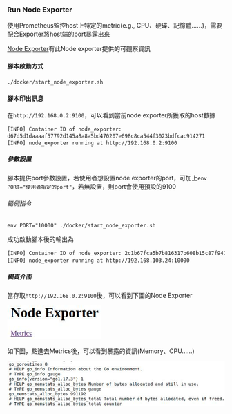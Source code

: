 ### Run Node Exporter

使用Prometheus監控host上特定的metric(e.g., CPU、硬碟、記憶體......)，需要配合Exporter將host端的port暴露出來

[Node Exporter](https://github.com/prometheus/node_exporter)有此Node exporter提供的可觀察資訊

#### 腳本啟動方式

```bash
./docker/start_node_exporter.sh
```

#### 腳本印出訊息

在`http://192.168.0.2:9100`，可以看到當前node exporter所獲取的host數據

```ba
[INFO] Container ID of node_exporter: d67d5d1daaaaf57792d145a8a8a5bd470207e698c8ca544f3023bdfcac914271
[INFO] node_exporter running at http://192.168.0.2:9100
```

##### 參數設置

腳本提供port參數設置，若使用者想設置node exporter的port，可加上`env PORT="使用者指定的port"`，若無設置，則port會使用預設的9100

###### 範例指令

```ba
env PORT="10000" ./docker/start_node_exporter.sh
```

成功啟動腳本後的輸出為

```bash
[INFO] Container ID of node_exporter: 2c1b67fca5b7b816317b608b15c87f947bb3d83a4b7a9c708da725f453d06b09
[INFO] node_exporter running at http://192.168.103.24:10000
```

##### 網頁介面

當存取`http://192.168.0.2:9100`後，可以看到下圖的Node Exporter

![image-20220628230243574](pictures/node_exporter.jpg)

如下圖，點進去Metrics後，可以看到暴露的資訊(Memory、CPU......)

![image-20220628230511180](pictures/node_exporter_metric.jpg)

